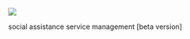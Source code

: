 ![](https://github.com/trottomv/gestimunus/blob/master/uploads/2018/06/18/gestimunus-inline.png)


social assistance service management [beta version]
